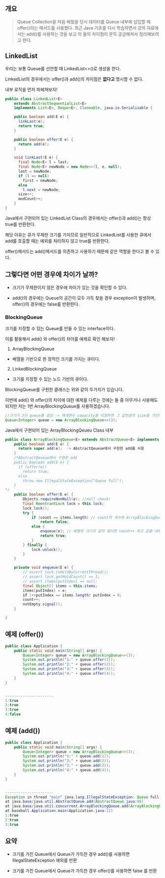 ## 개요

> Queue Collection을 처음 배웠을 당시 데이터를 Queue 내부에 삽입할 때 offer()라는 메서드를 사용했다.
> 최근 Java 기초를 다시 학습하면서 강의 자료에서는 add()를 사용하는 것을 보고 이 둘의 차이점이 문득 궁금해져서 정리해보려고 한다.

## LinkedList

우리는 보통 Queue를 선언할 때 LinkedList<>()로 생성을 한다.

LinkedList의 경우에서는 offer()과 add()의 차이점은 **없다고** 명시할 수 없다.

내부 로직을 먼저 파헤쳐보자!

```java
public class LinkedList<E>
    extends AbstractSequentialList<E>
    implements List<E>, Deque<E>, Cloneable, java.io.Serializable {

    public boolean add(E e) {
      linkLast(e);
      return true;
    }

    public boolean offer(E e) {
      return add(e);
    }

    void linkLast(E e) {
      final Node<E> l = last;
      final Node<E> newNode = new Node<>(l, e, null);
      last = newNode;
      if (l == null)
        first = newNode;
      else
        l.next = newNode;
      size++;
      modCount++;
    }
}
```

Java에서 구현되어 있는 LinkedList Class의 경우에서는 offer()과 add()는 항상 true를 반환한다.

해당 이유는 큐가 무제한 크기를 가지므로 일반적으로 LinkedList를 사용한 큐에서 add를 호출할 때는 예외를 처리하지 않고 true를 반환한다.

offer()메서드는 add()메서드를 의존하고 사용하기 때문에 같은 역할을 한다고 볼 수 있다.

## 그렇다면 어떤 경우에 차이가 날까?

- 크기가 무제한이지 않은 경우에 차이가 있는 것을 확인할 수 있다.

- add()의 경우에는 Queue의 공간이 모두 가득 찾을 경우 exception이 발생하며, offer()의 경우에는 false를 반환한다.

### BlockingQueue

크기를 지정할 수 있는 Queue를 만들 수 있는 interface이다.

이를 활용해서 add() 와 offer()의 차이를 예제로 확인 해보자!

1. ArrayBlockingQueue

- 배열을 기반으로 한 정적인 크기를 가지는 큐이다.

2. LinkedBlockingQueue

- 크기를 지정할 수 있는 노드 기반의 큐이다.

BlockingQueue를 구현한 클래스는 위와 같이 두가지가 있습니다.

이번에 add() 와 offer()의 차이에 대한 예제를 다루는 것에는 둘 중 아무거나 사용해도 되지만
저는 1번 ArrayBlockingQueue를 사용하겠습니다.

```java
//크기가 3인 queue를 생성 -> 매개변수 capacity를 지정하면 그 값만큼의 size를 가진다.
Queue<Integer> queue = new ArrayBlockingQueue<>(3);
```

Java에서 구현되어 있는 ArrayBlockingQeueu Class 내부

```java
public class ArrayBlockingQueue<E> extends AbstractQueue<E> implements BlockingQueue<E>, java.io.Serializable {
    public boolean add(E e) {
      return super.add(e);  -> AbstractQeueue에서 구현한 add를 사용
    }
    /*AbstractQeueue에서 구현한 add
    public boolean add(E e) {
      if (offer(e))
        return true;
      else
        throw new IllegalStateException("Queue full");
    }
*/
    public boolean offer(E e) {
        Objects.requireNonNull(e); //null check!
        final ReentrantLock lock = this.lock;
        lock.lock();
        try {
            if (count == items.length) // count의 개수와 ArrayBlockingQueue 내부 배열의 크기가 같다면 false 리턴
                return false;
            else {
                enqueue(e); // 배열의 크기가 같지 않다면 count++ 하고 값을 내부에 넣고 true 리턴
                return true;
            }
        } finally {
            lock.unlock();
        }
    }

    private void enqueue(E e) {
        // assert lock.isHeldByCurrentThread();
        // assert lock.getHoldCount() == 1;
        // assert items[putIndex] == null;
        final Object[] items = this.items;
        items[putIndex] = e;
        if (++putIndex == items.length) putIndex = 0;
        count++;
        notEmpty.signal();
    }

}
```

## 예제 (offer())

```java
public class Application {
    public static void main(String[] args) {
        Queue<Integer> queue = new ArrayBlockingQueue<>(3);
        System.out.println("1:" + queue.offer(1));
        System.out.println("2:" + queue.offer(2));
        System.out.println("3:" + queue.offer(3));
        System.out.println("4:" + queue.offer(4));
    }
}


----------------------
1:true
2:true
3:true
4:false
```

## 예제 (add())

```java
public class Application {
    public static void main(String[] args) {
        Queue<Integer> queue = new ArrayBlockingQueue<>(3);
        System.out.println("1:" + queue.add(1));
        System.out.println("2:" + queue.add(2));
        System.out.println("3:" + queue.add(3));
        System.out.println("4:" + queue.add(4));
    }
}


----------------------
Exception in thread "main" java.lang.IllegalStateException: Queue full
at java.base/java.util.AbstractQueue.add(AbstractQueue.java:98)
at java.base/java.util.concurrent.ArrayBlockingQueue.add(ArrayBlockingQueue.java:329)
at baseball.Application.main(Application.java:12)
1:true
2:true
3:true
```

## 요약

- 크기를 가진 Queue에서 Queue가 가득찬 경우 add()를 사용하면 IllegalStateException 예외를 반환

- 크기를 가진 Queue에서 Queue가 가득찬 경우 offer()를 사용하면 false 를 반환
